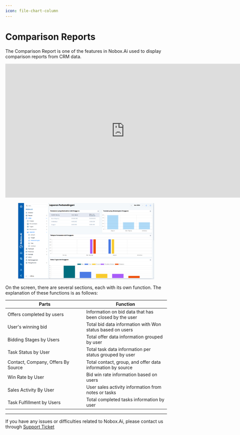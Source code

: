 ```yaml
---
icon: file-chart-column
---
```


# <i class="fa-regular fa-balance"></i> Comparison Reports

The Comparison Report is one of the features in Nobox.Ai used to display comparison reports from CRM data.

<iframe width="742" height="418" src="https://www.youtube.com/embed/h_bAurpA3hc/" title="01. Instalasi NoBox Desktop" frameborder="0" allow="accelerometer; autoplay; clipboard-write; encrypted-media; gyroscope; picture-in-picture; web-share" referrerpolicy="strict-origin-when-cross-origin" allowfullscreen></iframe>

<figure><img src="../../.gitbook/assets/3. Laporan Perbandingan.png" alt=""><figcaption></figcaption></figure>

On the screen, there are several sections, each with its own function. The explanation of these functions is as follows:

<table><thead><tr><th width="231.4000244140625">Parts</th><th>Function</th></tr></thead><tbody><tr><td>Offers completed by users</td><td>Information on bid data that has been closed by the user</td></tr><tr><td>User's winning bid</td><td>Total bid data information with Won status based on users</td></tr><tr><td>Bidding Stages by Users</td><td>Total offer data information grouped by user</td></tr><tr><td>Task Status by User</td><td>Total task data information per status grouped by user</td></tr><tr><td>Contact, Company, Offers By Source</td><td>Total contact, group, and offer data information by source</td></tr><tr><td>Win Rate by User</td><td>Bid win rate information based on users</td></tr><tr><td>Sales Activity By User</td><td>User sales activity information from notes or tasks</td></tr><tr><td>Task Fulfillment by Users</td><td>Total completed tasks information by user</td></tr></tbody></table>

---

If you have any issues or difficulties related to Nobox.Ai, please contact us through [Support Ticket](https://crm.nobox.ai/clients/tickets)
